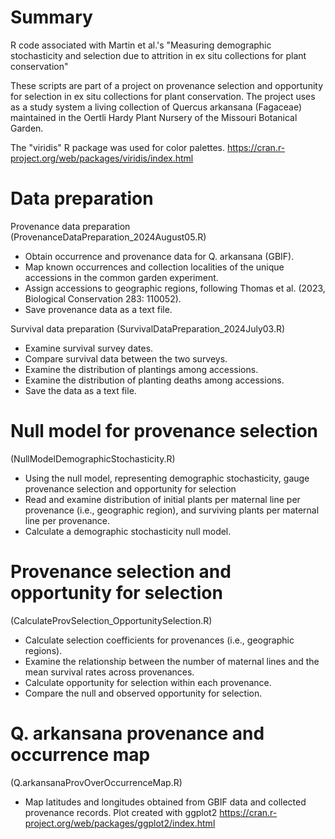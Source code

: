 # Summary
R code associated with Martin et al.'s "Measuring demographic stochasticity and selection due to attrition in ex situ collections for plant conservation"

These scripts are part of a project on provenance selection and opportunity for selection in ex situ collections for plant conservation. The project uses as a study system a living collection of Quercus arkansana (Fagaceae) maintained in the Oertli Hardy Plant Nursery of the Missouri Botanical Garden.

The "viridis" R package was used for color palettes. https://cran.r-project.org/web/packages/viridis/index.html

# Data preparation
Provenance data preparation
(ProvenanceDataPreparation_2024August05.R)

  * Obtain occurrence and provenance data for Q. arkansana (GBIF).
  * Map known occurrences and collection localities of the unique accessions in the common garden experiment.
  * Assign accessions to geographic regions, following Thomas et al. (2023, Biological Conservation 283: 110052).
  * Save provenance data as a text file.

Survival data preparation
(SurvivalDataPreparation_2024July03.R)

  * Examine survival survey dates.
  * Compare survival data between the two surveys.
  * Examine the distribution of plantings among accessions.
  * Examine the distribution of planting deaths among accessions.
  * Save the data as a text file.

# Null model for provenance selection
(NullModelDemographicStochasticity.R)

  * Using the null model, representing demographic stochasticity, gauge provenance selection and opportunity for selection
  * Read and examine distribution of initial plants per maternal line per provenance (i.e., geographic region), and surviving plants per maternal line per provenance.
  * Calculate a demographic stochasticity null model.

# Provenance selection and opportunity for selection
(CalculateProvSelection_OpportunitySelection.R)

  * Calculate selection coefficients for provenances (i.e., geographic regions).
  * Examine the relationship between the number of maternal lines and the mean survival rates across provenances.
  * Calculate opportunity for selection within each provenance.
  * Compare the null and observed opportunity for selection.

# Q. arkansana provenance and occurrence map
(Q.arkansanaProvOverOccurrenceMap.R)

  * Map latitudes and longitudes obtained from GBIF data and collected provenance records. Plot created with ggplot2 https://cran.r-project.org/web/packages/ggplot2/index.html 

